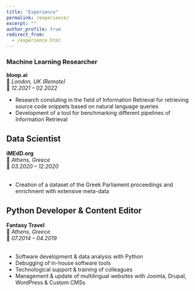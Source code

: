 ```yaml
---
title: "Experience"
permalink: /experience/
excerpt: ""
author_profile: true
redirect_from: 
  - /experience.html
---
```


### Machine Learning Researcher<br>
**bloop.ai**<br>
📍 *London, UK (Remote)*<br>
📅 *12.2021 – 02.2022*<br>
  - Research consluting in the field of Information Retrieval for retrieving source code snippets based on natural language queries
  - Development of a tool for benchmarking different pipelines of Information Retrieval

## Data Scientist<br>
**iMEdD.org**<br>
📍 *Athens, Greece*<br>
📅 *03.2020 – 12.2020*<br>
<br>
- Creation of a dataset of the Greek Parliament proceedings and enrichment with extensive meta-data

## Python Developer & Content Editor<br>
**Fantasy Travel**<br>
📍 *Athens, Greece*<br>
📅 *07.2014 – 04.2019*<br>
<br>
- Software development & data analysis with Python
- Debugging of in-house software tools
- Technological support & training of colleagues
- Management & update of multilingual websites with Joomla, Drupal, WordPress & Custom CMSs

